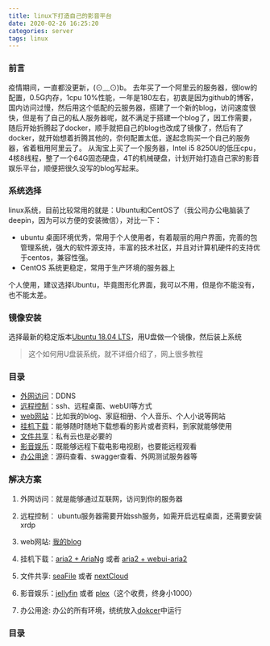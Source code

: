 ```yaml
---
title: linux下打造自己的影音平台
date: 2020-02-26 16:25:20
categories: server
tags: linux
---
```


### 前言

疫情期间，一直都没更新，(⊙﹏⊙)b。
去年买了一个阿里云的服务器，很low的配置，0.5G内存，1cpu 10%性能，一年是180左右，初衷是因为github的博客，国内访问过慢，然后用这个低配的云服务器，搭建了一个新的blog，访问速度很快，但是有了自己的私人服务器呢，就不满足于搭建一个blog了，因工作需要，随后开始折腾起了docker，顺手就把自己的blog也改成了镜像了，然后有了docker，就开始想着折腾其他的，奈何配置太低，遂起念购买一个自己的服务器，省着租用阿里云了。
从淘宝上买了一个服务器，Intel i5 8250U的低压cpu，4核8线程，整了一个64G固态硬盘，4T的机械硬盘，计划开始打造自己家的影音娱乐平台，顺便把很久没写的blog写起来。

### 系统选择

linux系统，目前比较常用的就是：Ubuntu和CentOS了（我公司办公电脑装了deepin，因为可以方便的安装微信），对比一下：

- ubuntu 桌面环境优秀，常用于个人使用者，有着靓丽的用户界面，完善的包管理系统，强大的软件源支持，丰富的技术社区，并且对计算机硬件的支持优于centos，兼容性强。
- CentOS 系统更稳定，常用于生产环境的服务器上

个人使用，建议选择Ubuntu，毕竟图形化界面，我可以不用，但是你不能没有，也不能太差。

### 镜像安装

选择最新的稳定版本[Ubuntu 18.04 LTS](https://ubuntu.com/download/desktop)，用U盘做一个镜像，然后装上系统

> 这个如何用U盘装系统，就不详细介绍了，网上很多教程

### 目录

- [外网访问](/2020/02/27/2020/2020-02-27-linux-nas-2/)：DDNS
- [远程控制](/2020/02/28/2020/2020-02-28-linux-nas-3/)：ssh、远程桌面、webUI等方式
- [web网站](/2020/03/01/2020/2020-03-01-linux-nas-4/)：比如我的blog、家庭相册、个人音乐、个人小说等网站
- [挂机下载](/2020/03/02/2020/2020-03-02-linux-nas-5/)：能够随时随地下载想看的影片或者资料，到家就能够使用
- [文件共享](/2020/03/03/2020/2020-03-03-linux-nas-6/)：私有云也是必要的
- [影音娱乐](/2020/03/04/2020/2020-03-04-linux-nas-7/)：既能够远程下载电影电视剧，也要能远程观看
- [办公用途](/2020/03/05/2020/2020-03-05-linux-nas-8/)：源码查看、swagger查看、外网测试服务器等

### 解决方案

1. 外网访问：就是能够通过互联网，访问到你的服务器

2. 远程控制： ubuntu服务器需要开始ssh服务，如需开启远程桌面，还需要安装xrdp

3. web网站: [我的blog](/2019/12/19/2019/2019-12-19-push-blog-into-docker/)

4. 挂机下载：[aria2 + AriaNg](http://ariang.mayswind.net/zh_Hans/) 或者 [aria2 + webui-aria2](https://github.com/ziahamza/webui-aria2#webui-aria2)

5. 文件共享: [seaFile](https://www.seafile.com/home/) 或者 [nextCloud](https://nextcloud.com/)

6. 影音娱乐：[jellyfin](https://jellyfin.org/) 或者 [plex](https://www.plex.tv/)（这个收费，终身小1000）

7. 办公用途: 办公的所有环境，统统放入[dokcer](http://www.docker.com/)中运行


### 目录

